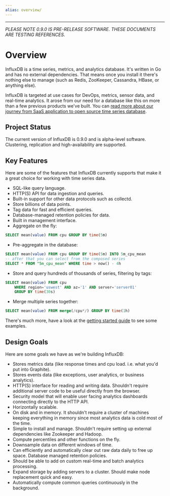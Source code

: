 ```yaml
---
alias: overview/
---
```


---
_PLEASE NOTE 0.9.0 IS PRE-RELEASE SOFTWARE. THESE DOCUMENTS ARE TESTING REFERENCES_.

# Overview

InfluxDB is a time series, metrics, and analytics database. It's written in Go and has no external dependencies. That means once you install it there's nothing else to manage (such as Redis, ZooKeeper, Cassandra, HBase, or anything else).

InfluxDB is targeted at use cases for DevOps, metrics, sensor data, and real-time analytics. It arose from our need for a database like this on more than a few previous products we've built. You can [read more about our journey from SaaS application to open source time series database](/blog/2014/09/26/one-year-of-influxdb-and-the-road-to-1_0.html).

## Project Status

The current version of InfluxDB is 0.9.0 and is alpha-level software. Clustering, replication and high-availability are supported.

## Key Features

Here are some of the features that InfluxDB currently supports that make it a great choice for working with time series data.

* SQL-like query language.
* HTTP(S) API for data ingestion and queries.
* Built-in support for other data protocols such as collectd.
* Store billions of data points.
* Tag data for fast and efficient queries.
* Database-managed retention policies for data.
* Built in management interface.
* Aggregate on the fly:

```sql
SELECT mean(value) FROM cpu GROUP BY time(5m)
```
* Pre-aggregate in the database:

```sql
SELECT mean(value) FROM cpu GROUP BY time(5m) INTO 5m_cpu_mean
-- after that you can select from the composed series
SELECT * FROM "5m_cpu_mean" WHERE time > now() - 4h
```
* Store and query hundreds of thousands of series, filtering by tags:

```sql
SELECT mean(value) FROM cpu
    WHERE region='uswest' AND az='1' AND server='server01'
    GROUP BY time(30s)
```

* Merge multiple series together:

```sql
SELECT mean(value) FROM merge(/cpu*/) GROUP BY time(1h)
```

There's much more, have a look at the [getting started guide](getting_started.html) to see some examples.

## Design Goals

Here are some goals we have as we're building InfluxDB:

* Stores metrics data (like response times and cpu load. i.e. what you'd put into Graphite).
* Stores events data (like exceptions, user analytics, or business analytics).
* HTTP(S) interface for reading and writing data. Shouldn't require additional server code to be useful directly from the browser.
* Security model that will enable user facing analytics dashboards connecting directly to the HTTP API.
* Horizontally scalable.
* On disk and in memory. It shouldn't require a cluster of machines keeping everything in memory since most analytics data is cold most of the time.
* Simple to install and manage. Shouldn't require setting up external dependencies like Zookeeper and Hadoop.
* Compute percentiles and other functions on the fly.
* Downsample data on different windows of time.
* Can efficiently and automatically clear out raw data daily to free up space. Database managed retention policies.
* Should be able to add on custom real-time and batch analytics processing.
* Expand storage by adding servers to a cluster. Should make node replacement quick and easy.
* Automatically compute common queries continuously in the background.
